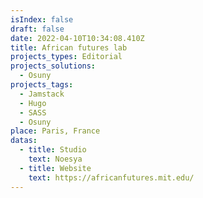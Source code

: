 ```yaml
---
isIndex: false
draft: false
date: 2022-04-10T10:34:08.410Z
title: African futures lab
projects_types: Editorial
projects_solutions:
  - Osuny
projects_tags:
  - Jamstack
  - Hugo
  - SASS
  - Osuny
place: Paris, France
datas:
  - title: Studio
    text: Noesya
  - title: Website
    text: https://africanfutures.mit.edu/
---
```

